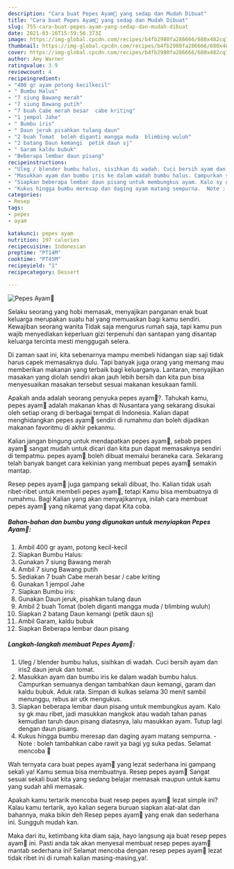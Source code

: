 ```yaml
---
description: "Cara buat Pepes Ayam🐔 yang sedap dan Mudah Dibuat"
title: "Cara buat Pepes Ayam🐔 yang sedap dan Mudah Dibuat"
slug: 755-cara-buat-pepes-ayam-yang-sedap-dan-mudah-dibuat
date: 2021-03-16T15:59:56.373Z
image: https://img-global.cpcdn.com/recipes/b4fb2980fa286666/680x482cq70/pepes-ayam🐔-foto-resep-utama.jpg
thumbnail: https://img-global.cpcdn.com/recipes/b4fb2980fa286666/680x482cq70/pepes-ayam🐔-foto-resep-utama.jpg
cover: https://img-global.cpcdn.com/recipes/b4fb2980fa286666/680x482cq70/pepes-ayam🐔-foto-resep-utama.jpg
author: Amy Warner
ratingvalue: 3.9
reviewcount: 4
recipeingredient:
- "400 gr ayam potong kecilkecil"
- " Bumbu Halus"
- "7 siung Bawang merah"
- "7 siung Bawang putih"
- "7 buah Cabe merah besar  cabe kriting"
- "1 jempol Jahe"
- " Bumbu iris"
- " Daun jeruk pisahkan tulang daun"
- "2 buah Tomat  boleh diganti mangga muda  blimbing wuluh"
- "2 batang Daun kemangi  petik daun sj"
- " Garam kaldu bubuk"
- "Beberapa lembar daun pisang"
recipeinstructions:
- "Uleg / blender bumbu halus, sisihkan di wadah. Cuci bersih ayam dan iris2 daun jeruk dan tomat."
- "Masukkan ayam dan bumbu iris ke dalam wadah bumbu halus. Campurkan semuanya dengan tambahkan daun kemangi, garam dan kaldu bubuk. Aduk rata. Simpan di kulkas selama 30 menit sambil menunggu, rebus air utk mengukus."
- "Siapkan beberapa lembar daun pisang untuk membungkus ayam. Kalo sy gk mau ribet, jadi masukkan mangkok atau wadah tahan panas kemudian taruh daun pisang diatasnya, lalu masukkan ayam. Tutup lagi dengan daun pisang."
- "Kukus hingga bumbu meresap dan daging ayam matang sempurna.  Note : boleh tambahkan cabe rawit ya bagi yg suka pedas. Selamat mencoba 🥰"
categories:
- Resep
tags:
- pepes
- ayam

katakunci: pepes ayam 
nutrition: 197 calories
recipecuisine: Indonesian
preptime: "PT14M"
cooktime: "PT45M"
recipeyield: "1"
recipecategory: Dessert

---
```



![Pepes Ayam🐔](https://img-global.cpcdn.com/recipes/b4fb2980fa286666/680x482cq70/pepes-ayam🐔-foto-resep-utama.jpg)

Selaku seorang yang hobi memasak, menyajikan panganan enak buat keluarga merupakan suatu hal yang memuaskan bagi kamu sendiri. Kewajiban seorang  wanita Tidak saja mengurus rumah saja, tapi kamu pun wajib menyediakan keperluan gizi terpenuhi dan santapan yang disantap keluarga tercinta mesti menggugah selera.

Di zaman  saat ini, kita sebenarnya mampu membeli hidangan siap saji tidak harus capek memasaknya dulu. Tapi banyak juga orang yang memang mau memberikan makanan yang terbaik bagi keluarganya. Lantaran, menyajikan masakan yang diolah sendiri akan jauh lebih bersih dan kita pun bisa menyesuaikan masakan tersebut sesuai makanan kesukaan famili. 



Apakah anda adalah seorang penyuka pepes ayam🐔?. Tahukah kamu, pepes ayam🐔 adalah makanan khas di Nusantara yang sekarang disukai oleh setiap orang di berbagai tempat di Indonesia. Kalian dapat menghidangkan pepes ayam🐔 sendiri di rumahmu dan boleh dijadikan makanan favoritmu di akhir pekanmu.

Kalian jangan bingung untuk mendapatkan pepes ayam🐔, sebab pepes ayam🐔 sangat mudah untuk dicari dan kita pun dapat memasaknya sendiri di tempatmu. pepes ayam🐔 boleh dibuat memalui beraneka cara. Sekarang telah banyak banget cara kekinian yang membuat pepes ayam🐔 semakin mantap.

Resep pepes ayam🐔 juga gampang sekali dibuat, lho. Kalian tidak usah ribet-ribet untuk membeli pepes ayam🐔, tetapi Kamu bisa membuatnya di rumahmu. Bagi Kalian yang akan menyajikannya, inilah cara membuat pepes ayam🐔 yang nikamat yang dapat Kita coba.

<!--inarticleads1-->

##### Bahan-bahan dan bumbu yang digunakan untuk menyiapkan Pepes Ayam🐔:

1. Ambil 400 gr ayam, potong kecil-kecil
1. Siapkan  Bumbu Halus:
1. Gunakan 7 siung Bawang merah
1. Ambil 7 siung Bawang putih
1. Sediakan 7 buah Cabe merah besar / cabe kriting
1. Gunakan 1 jempol Jahe
1. Siapkan  Bumbu iris:
1. Gunakan  Daun jeruk, pisahkan tulang daun
1. Ambil 2 buah Tomat  (boleh diganti mangga muda / blimbing wuluh)
1. Siapkan 2 batang Daun kemangi  (petik daun sj)
1. Ambil  Garam, kaldu bubuk
1. Siapkan Beberapa lembar daun pisang




<!--inarticleads2-->

##### Langkah-langkah membuat Pepes Ayam🐔:

1. Uleg / blender bumbu halus, sisihkan di wadah. Cuci bersih ayam dan iris2 daun jeruk dan tomat.
1. Masukkan ayam dan bumbu iris ke dalam wadah bumbu halus. Campurkan semuanya dengan tambahkan daun kemangi, garam dan kaldu bubuk. Aduk rata. Simpan di kulkas selama 30 menit sambil menunggu, rebus air utk mengukus.
1. Siapkan beberapa lembar daun pisang untuk membungkus ayam. Kalo sy gk mau ribet, jadi masukkan mangkok atau wadah tahan panas kemudian taruh daun pisang diatasnya, lalu masukkan ayam. Tutup lagi dengan daun pisang.
1. Kukus hingga bumbu meresap dan daging ayam matang sempurna.  - Note : boleh tambahkan cabe rawit ya bagi yg suka pedas. Selamat mencoba 🥰




Wah ternyata cara buat pepes ayam🐔 yang lezat sederhana ini gampang sekali ya! Kamu semua bisa membuatnya. Resep pepes ayam🐔 Sangat sesuai sekali buat kita yang sedang belajar memasak maupun untuk kamu yang sudah ahli memasak.

Apakah kamu tertarik mencoba buat resep pepes ayam🐔 lezat simple ini? Kalau kamu tertarik, ayo kalian segera buruan siapkan alat-alat dan bahannya, maka bikin deh Resep pepes ayam🐔 yang enak dan sederhana ini. Sungguh mudah kan. 

Maka dari itu, ketimbang kita diam saja, hayo langsung aja buat resep pepes ayam🐔 ini. Pasti anda tak akan menyesal membuat resep pepes ayam🐔 mantab sederhana ini! Selamat mencoba dengan resep pepes ayam🐔 lezat tidak ribet ini di rumah kalian masing-masing,ya!.


